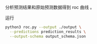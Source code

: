 分析预测结果和原始预测数据得到 roc 曲线 。

运行

```bash
python3 roc.py --output ./output \
  --predictions prediction_results \
  --output-schema output_schema.json
```
